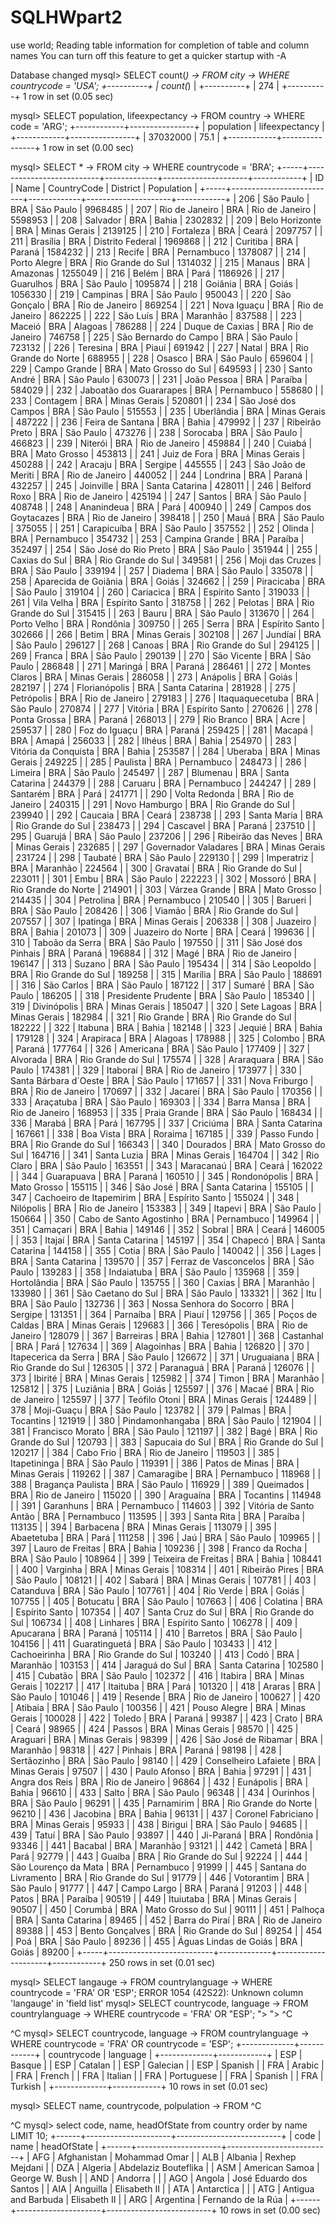 # SQLHWpart2

use world;
Reading table information for completion of table and column names
You can turn off this feature to get a quicker startup with -A

Database changed
mysql>   SELECT count(*)
    -> FROM city
    -> WHERE countrycode = 'USA';
+----------+
| count(*) |
+----------+
|      274 |
+----------+
1 row in set (0.05 sec)

mysql> SELECT population, lifeexpectancy
    -> FROM country
    -> WHERE code = 'ARG';
+------------+----------------+
| population | lifeexpectancy |
+------------+----------------+
|   37032000 |           75.1 |
+------------+----------------+
1 row in set (0.00 sec)

mysql> SELECT * 
    -> FROM city 
    -> WHERE countrycode = 'BRA';
+-----+--------------------------+-------------+---------------------+------------+
| ID  | Name                     | CountryCode | District            | Population |
+-----+--------------------------+-------------+---------------------+------------+
| 206 | São Paulo                | BRA         | São Paulo           |    9968485 |
| 207 | Rio de Janeiro           | BRA         | Rio de Janeiro      |    5598953 |
| 208 | Salvador                 | BRA         | Bahia               |    2302832 |
| 209 | Belo Horizonte           | BRA         | Minas Gerais        |    2139125 |
| 210 | Fortaleza                | BRA         | Ceará               |    2097757 |
| 211 | Brasília                 | BRA         | Distrito Federal    |    1969868 |
| 212 | Curitiba                 | BRA         | Paraná              |    1584232 |
| 213 | Recife                   | BRA         | Pernambuco          |    1378087 |
| 214 | Porto Alegre             | BRA         | Rio Grande do Sul   |    1314032 |
| 215 | Manaus                   | BRA         | Amazonas            |    1255049 |
| 216 | Belém                    | BRA         | Pará                |    1186926 |
| 217 | Guarulhos                | BRA         | São Paulo           |    1095874 |
| 218 | Goiânia                  | BRA         | Goiás               |    1056330 |
| 219 | Campinas                 | BRA         | São Paulo           |     950043 |
| 220 | São Gonçalo              | BRA         | Rio de Janeiro      |     869254 |
| 221 | Nova Iguaçu              | BRA         | Rio de Janeiro      |     862225 |
| 222 | São Luís                 | BRA         | Maranhão            |     837588 |
| 223 | Maceió                   | BRA         | Alagoas             |     786288 |
| 224 | Duque de Caxias          | BRA         | Rio de Janeiro      |     746758 |
| 225 | São Bernardo do Campo    | BRA         | São Paulo           |     723132 |
| 226 | Teresina                 | BRA         | Piauí               |     691942 |
| 227 | Natal                    | BRA         | Rio Grande do Norte |     688955 |
| 228 | Osasco                   | BRA         | São Paulo           |     659604 |
| 229 | Campo Grande             | BRA         | Mato Grosso do Sul  |     649593 |
| 230 | Santo André              | BRA         | São Paulo           |     630073 |
| 231 | João Pessoa              | BRA         | Paraíba             |     584029 |
| 232 | Jaboatão dos Guararapes  | BRA         | Pernambuco          |     558680 |
| 233 | Contagem                 | BRA         | Minas Gerais        |     520801 |
| 234 | São José dos Campos      | BRA         | São Paulo           |     515553 |
| 235 | Uberlândia               | BRA         | Minas Gerais        |     487222 |
| 236 | Feira de Santana         | BRA         | Bahia               |     479992 |
| 237 | Ribeirão Preto           | BRA         | São Paulo           |     473276 |
| 238 | Sorocaba                 | BRA         | São Paulo           |     466823 |
| 239 | Niterói                  | BRA         | Rio de Janeiro      |     459884 |
| 240 | Cuiabá                   | BRA         | Mato Grosso         |     453813 |
| 241 | Juiz de Fora             | BRA         | Minas Gerais        |     450288 |
| 242 | Aracaju                  | BRA         | Sergipe             |     445555 |
| 243 | São João de Meriti       | BRA         | Rio de Janeiro      |     440052 |
| 244 | Londrina                 | BRA         | Paraná              |     432257 |
| 245 | Joinville                | BRA         | Santa Catarina      |     428011 |
| 246 | Belford Roxo             | BRA         | Rio de Janeiro      |     425194 |
| 247 | Santos                   | BRA         | São Paulo           |     408748 |
| 248 | Ananindeua               | BRA         | Pará                |     400940 |
| 249 | Campos dos Goytacazes    | BRA         | Rio de Janeiro      |     398418 |
| 250 | Mauá                     | BRA         | São Paulo           |     375055 |
| 251 | Carapicuíba              | BRA         | São Paulo           |     357552 |
| 252 | Olinda                   | BRA         | Pernambuco          |     354732 |
| 253 | Campina Grande           | BRA         | Paraíba             |     352497 |
| 254 | São José do Rio Preto    | BRA         | São Paulo           |     351944 |
| 255 | Caxias do Sul            | BRA         | Rio Grande do Sul   |     349581 |
| 256 | Moji das Cruzes          | BRA         | São Paulo           |     339194 |
| 257 | Diadema                  | BRA         | São Paulo           |     335078 |
| 258 | Aparecida de Goiânia     | BRA         | Goiás               |     324662 |
| 259 | Piracicaba               | BRA         | São Paulo           |     319104 |
| 260 | Cariacica                | BRA         | Espírito Santo      |     319033 |
| 261 | Vila Velha               | BRA         | Espírito Santo      |     318758 |
| 262 | Pelotas                  | BRA         | Rio Grande do Sul   |     315415 |
| 263 | Bauru                    | BRA         | São Paulo           |     313670 |
| 264 | Porto Velho              | BRA         | Rondônia            |     309750 |
| 265 | Serra                    | BRA         | Espírito Santo      |     302666 |
| 266 | Betim                    | BRA         | Minas Gerais        |     302108 |
| 267 | Jundíaí                  | BRA         | São Paulo           |     296127 |
| 268 | Canoas                   | BRA         | Rio Grande do Sul   |     294125 |
| 269 | Franca                   | BRA         | São Paulo           |     290139 |
| 270 | São Vicente              | BRA         | São Paulo           |     286848 |
| 271 | Maringá                  | BRA         | Paraná              |     286461 |
| 272 | Montes Claros            | BRA         | Minas Gerais        |     286058 |
| 273 | Anápolis                 | BRA         | Goiás               |     282197 |
| 274 | Florianópolis            | BRA         | Santa Catarina      |     281928 |
| 275 | Petrópolis               | BRA         | Rio de Janeiro      |     279183 |
| 276 | Itaquaquecetuba          | BRA         | São Paulo           |     270874 |
| 277 | Vitória                  | BRA         | Espírito Santo      |     270626 |
| 278 | Ponta Grossa             | BRA         | Paraná              |     268013 |
| 279 | Rio Branco               | BRA         | Acre                |     259537 |
| 280 | Foz do Iguaçu            | BRA         | Paraná              |     259425 |
| 281 | Macapá                   | BRA         | Amapá               |     256033 |
| 282 | Ilhéus                   | BRA         | Bahia               |     254970 |
| 283 | Vitória da Conquista     | BRA         | Bahia               |     253587 |
| 284 | Uberaba                  | BRA         | Minas Gerais        |     249225 |
| 285 | Paulista                 | BRA         | Pernambuco          |     248473 |
| 286 | Limeira                  | BRA         | São Paulo           |     245497 |
| 287 | Blumenau                 | BRA         | Santa Catarina      |     244379 |
| 288 | Caruaru                  | BRA         | Pernambuco          |     244247 |
| 289 | Santarém                 | BRA         | Pará                |     241771 |
| 290 | Volta Redonda            | BRA         | Rio de Janeiro      |     240315 |
| 291 | Novo Hamburgo            | BRA         | Rio Grande do Sul   |     239940 |
| 292 | Caucaia                  | BRA         | Ceará               |     238738 |
| 293 | Santa Maria              | BRA         | Rio Grande do Sul   |     238473 |
| 294 | Cascavel                 | BRA         | Paraná              |     237510 |
| 295 | Guarujá                  | BRA         | São Paulo           |     237206 |
| 296 | Ribeirão das Neves       | BRA         | Minas Gerais        |     232685 |
| 297 | Governador Valadares     | BRA         | Minas Gerais        |     231724 |
| 298 | Taubaté                  | BRA         | São Paulo           |     229130 |
| 299 | Imperatriz               | BRA         | Maranhão            |     224564 |
| 300 | Gravataí                 | BRA         | Rio Grande do Sul   |     223011 |
| 301 | Embu                     | BRA         | São Paulo           |     222223 |
| 302 | Mossoró                  | BRA         | Rio Grande do Norte |     214901 |
| 303 | Várzea Grande            | BRA         | Mato Grosso         |     214435 |
| 304 | Petrolina                | BRA         | Pernambuco          |     210540 |
| 305 | Barueri                  | BRA         | São Paulo           |     208426 |
| 306 | Viamão                   | BRA         | Rio Grande do Sul   |     207557 |
| 307 | Ipatinga                 | BRA         | Minas Gerais        |     206338 |
| 308 | Juazeiro                 | BRA         | Bahia               |     201073 |
| 309 | Juazeiro do Norte        | BRA         | Ceará               |     199636 |
| 310 | Taboão da Serra          | BRA         | São Paulo           |     197550 |
| 311 | São José dos Pinhais     | BRA         | Paraná              |     196884 |
| 312 | Magé                     | BRA         | Rio de Janeiro      |     196147 |
| 313 | Suzano                   | BRA         | São Paulo           |     195434 |
| 314 | São Leopoldo             | BRA         | Rio Grande do Sul   |     189258 |
| 315 | Marília                  | BRA         | São Paulo           |     188691 |
| 316 | São Carlos               | BRA         | São Paulo           |     187122 |
| 317 | Sumaré                   | BRA         | São Paulo           |     186205 |
| 318 | Presidente Prudente      | BRA         | São Paulo           |     185340 |
| 319 | Divinópolis              | BRA         | Minas Gerais        |     185047 |
| 320 | Sete Lagoas              | BRA         | Minas Gerais        |     182984 |
| 321 | Rio Grande               | BRA         | Rio Grande do Sul   |     182222 |
| 322 | Itabuna                  | BRA         | Bahia               |     182148 |
| 323 | Jequié                   | BRA         | Bahia               |     179128 |
| 324 | Arapiraca                | BRA         | Alagoas             |     178988 |
| 325 | Colombo                  | BRA         | Paraná              |     177764 |
| 326 | Americana                | BRA         | São Paulo           |     177409 |
| 327 | Alvorada                 | BRA         | Rio Grande do Sul   |     175574 |
| 328 | Araraquara               | BRA         | São Paulo           |     174381 |
| 329 | Itaboraí                 | BRA         | Rio de Janeiro      |     173977 |
| 330 | Santa Bárbara d´Oeste    | BRA         | São Paulo           |     171657 |
| 331 | Nova Friburgo            | BRA         | Rio de Janeiro      |     170697 |
| 332 | Jacareí                  | BRA         | São Paulo           |     170356 |
| 333 | Araçatuba                | BRA         | São Paulo           |     169303 |
| 334 | Barra Mansa              | BRA         | Rio de Janeiro      |     168953 |
| 335 | Praia Grande             | BRA         | São Paulo           |     168434 |
| 336 | Marabá                   | BRA         | Pará                |     167795 |
| 337 | Criciúma                 | BRA         | Santa Catarina      |     167661 |
| 338 | Boa Vista                | BRA         | Roraima             |     167185 |
| 339 | Passo Fundo              | BRA         | Rio Grande do Sul   |     166343 |
| 340 | Dourados                 | BRA         | Mato Grosso do Sul  |     164716 |
| 341 | Santa Luzia              | BRA         | Minas Gerais        |     164704 |
| 342 | Rio Claro                | BRA         | São Paulo           |     163551 |
| 343 | Maracanaú                | BRA         | Ceará               |     162022 |
| 344 | Guarapuava               | BRA         | Paraná              |     160510 |
| 345 | Rondonópolis             | BRA         | Mato Grosso         |     155115 |
| 346 | São José                 | BRA         | Santa Catarina      |     155105 |
| 347 | Cachoeiro de Itapemirim  | BRA         | Espírito Santo      |     155024 |
| 348 | Nilópolis                | BRA         | Rio de Janeiro      |     153383 |
| 349 | Itapevi                  | BRA         | São Paulo           |     150664 |
| 350 | Cabo de Santo Agostinho  | BRA         | Pernambuco          |     149964 |
| 351 | Camaçari                 | BRA         | Bahia               |     149146 |
| 352 | Sobral                   | BRA         | Ceará               |     146005 |
| 353 | Itajaí                   | BRA         | Santa Catarina      |     145197 |
| 354 | Chapecó                  | BRA         | Santa Catarina      |     144158 |
| 355 | Cotia                    | BRA         | São Paulo           |     140042 |
| 356 | Lages                    | BRA         | Santa Catarina      |     139570 |
| 357 | Ferraz de Vasconcelos    | BRA         | São Paulo           |     139283 |
| 358 | Indaiatuba               | BRA         | São Paulo           |     135968 |
| 359 | Hortolândia              | BRA         | São Paulo           |     135755 |
| 360 | Caxias                   | BRA         | Maranhão            |     133980 |
| 361 | São Caetano do Sul       | BRA         | São Paulo           |     133321 |
| 362 | Itu                      | BRA         | São Paulo           |     132736 |
| 363 | Nossa Senhora do Socorro | BRA         | Sergipe             |     131351 |
| 364 | Parnaíba                 | BRA         | Piauí               |     129756 |
| 365 | Poços de Caldas          | BRA         | Minas Gerais        |     129683 |
| 366 | Teresópolis              | BRA         | Rio de Janeiro      |     128079 |
| 367 | Barreiras                | BRA         | Bahia               |     127801 |
| 368 | Castanhal                | BRA         | Pará                |     127634 |
| 369 | Alagoinhas               | BRA         | Bahia               |     126820 |
| 370 | Itapecerica da Serra     | BRA         | São Paulo           |     126672 |
| 371 | Uruguaiana               | BRA         | Rio Grande do Sul   |     126305 |
| 372 | Paranaguá                | BRA         | Paraná              |     126076 |
| 373 | Ibirité                  | BRA         | Minas Gerais        |     125982 |
| 374 | Timon                    | BRA         | Maranhão            |     125812 |
| 375 | Luziânia                 | BRA         | Goiás               |     125597 |
| 376 | Macaé                    | BRA         | Rio de Janeiro      |     125597 |
| 377 | Teófilo Otoni            | BRA         | Minas Gerais        |     124489 |
| 378 | Moji-Guaçu               | BRA         | São Paulo           |     123782 |
| 379 | Palmas                   | BRA         | Tocantins           |     121919 |
| 380 | Pindamonhangaba          | BRA         | São Paulo           |     121904 |
| 381 | Francisco Morato         | BRA         | São Paulo           |     121197 |
| 382 | Bagé                     | BRA         | Rio Grande do Sul   |     120793 |
| 383 | Sapucaia do Sul          | BRA         | Rio Grande do Sul   |     120217 |
| 384 | Cabo Frio                | BRA         | Rio de Janeiro      |     119503 |
| 385 | Itapetininga             | BRA         | São Paulo           |     119391 |
| 386 | Patos de Minas           | BRA         | Minas Gerais        |     119262 |
| 387 | Camaragibe               | BRA         | Pernambuco          |     118968 |
| 388 | Bragança Paulista        | BRA         | São Paulo           |     116929 |
| 389 | Queimados                | BRA         | Rio de Janeiro      |     115020 |
| 390 | Araguaína                | BRA         | Tocantins           |     114948 |
| 391 | Garanhuns                | BRA         | Pernambuco          |     114603 |
| 392 | Vitória de Santo Antão   | BRA         | Pernambuco          |     113595 |
| 393 | Santa Rita               | BRA         | Paraíba             |     113135 |
| 394 | Barbacena                | BRA         | Minas Gerais        |     113079 |
| 395 | Abaetetuba               | BRA         | Pará                |     111258 |
| 396 | Jaú                      | BRA         | São Paulo           |     109965 |
| 397 | Lauro de Freitas         | BRA         | Bahia               |     109236 |
| 398 | Franco da Rocha          | BRA         | São Paulo           |     108964 |
| 399 | Teixeira de Freitas      | BRA         | Bahia               |     108441 |
| 400 | Varginha                 | BRA         | Minas Gerais        |     108314 |
| 401 | Ribeirão Pires           | BRA         | São Paulo           |     108121 |
| 402 | Sabará                   | BRA         | Minas Gerais        |     107781 |
| 403 | Catanduva                | BRA         | São Paulo           |     107761 |
| 404 | Rio Verde                | BRA         | Goiás               |     107755 |
| 405 | Botucatu                 | BRA         | São Paulo           |     107663 |
| 406 | Colatina                 | BRA         | Espírito Santo      |     107354 |
| 407 | Santa Cruz do Sul        | BRA         | Rio Grande do Sul   |     106734 |
| 408 | Linhares                 | BRA         | Espírito Santo      |     106278 |
| 409 | Apucarana                | BRA         | Paraná              |     105114 |
| 410 | Barretos                 | BRA         | São Paulo           |     104156 |
| 411 | Guaratinguetá            | BRA         | São Paulo           |     103433 |
| 412 | Cachoeirinha             | BRA         | Rio Grande do Sul   |     103240 |
| 413 | Codó                     | BRA         | Maranhão            |     103153 |
| 414 | Jaraguá do Sul           | BRA         | Santa Catarina      |     102580 |
| 415 | Cubatão                  | BRA         | São Paulo           |     102372 |
| 416 | Itabira                  | BRA         | Minas Gerais        |     102217 |
| 417 | Itaituba                 | BRA         | Pará                |     101320 |
| 418 | Araras                   | BRA         | São Paulo           |     101046 |
| 419 | Resende                  | BRA         | Rio de Janeiro      |     100627 |
| 420 | Atibaia                  | BRA         | São Paulo           |     100356 |
| 421 | Pouso Alegre             | BRA         | Minas Gerais        |     100028 |
| 422 | Toledo                   | BRA         | Paraná              |      99387 |
| 423 | Crato                    | BRA         | Ceará               |      98965 |
| 424 | Passos                   | BRA         | Minas Gerais        |      98570 |
| 425 | Araguari                 | BRA         | Minas Gerais        |      98399 |
| 426 | São José de Ribamar      | BRA         | Maranhão            |      98318 |
| 427 | Pinhais                  | BRA         | Paraná              |      98198 |
| 428 | Sertãozinho              | BRA         | São Paulo           |      98140 |
| 429 | Conselheiro Lafaiete     | BRA         | Minas Gerais        |      97507 |
| 430 | Paulo Afonso             | BRA         | Bahia               |      97291 |
| 431 | Angra dos Reis           | BRA         | Rio de Janeiro      |      96864 |
| 432 | Eunápolis                | BRA         | Bahia               |      96610 |
| 433 | Salto                    | BRA         | São Paulo           |      96348 |
| 434 | Ourinhos                 | BRA         | São Paulo           |      96291 |
| 435 | Parnamirim               | BRA         | Rio Grande do Norte |      96210 |
| 436 | Jacobina                 | BRA         | Bahia               |      96131 |
| 437 | Coronel Fabriciano       | BRA         | Minas Gerais        |      95933 |
| 438 | Birigui                  | BRA         | São Paulo           |      94685 |
| 439 | Tatuí                    | BRA         | São Paulo           |      93897 |
| 440 | Ji-Paraná                | BRA         | Rondônia            |      93346 |
| 441 | Bacabal                  | BRA         | Maranhão            |      93121 |
| 442 | Cametá                   | BRA         | Pará                |      92779 |
| 443 | Guaíba                   | BRA         | Rio Grande do Sul   |      92224 |
| 444 | São Lourenço da Mata     | BRA         | Pernambuco          |      91999 |
| 445 | Santana do Livramento    | BRA         | Rio Grande do Sul   |      91779 |
| 446 | Votorantim               | BRA         | São Paulo           |      91777 |
| 447 | Campo Largo              | BRA         | Paraná              |      91203 |
| 448 | Patos                    | BRA         | Paraíba             |      90519 |
| 449 | Ituiutaba                | BRA         | Minas Gerais        |      90507 |
| 450 | Corumbá                  | BRA         | Mato Grosso do Sul  |      90111 |
| 451 | Palhoça                  | BRA         | Santa Catarina      |      89465 |
| 452 | Barra do Piraí           | BRA         | Rio de Janeiro      |      89388 |
| 453 | Bento Gonçalves          | BRA         | Rio Grande do Sul   |      89254 |
| 454 | Poá                      | BRA         | São Paulo           |      89236 |
| 455 | Águas Lindas de Goiás    | BRA         | Goiás               |      89200 |
+-----+--------------------------+-------------+---------------------+------------+
250 rows in set (0.01 sec)

mysql> SELECT langauge
    -> FROM countrylanguage 
    -> WHERE countrycode = 'FRA' OR 'ESP';
ERROR 1054 (42S22): Unknown column 'langauge' in 'field list'
mysql> SELECT countrycode, language
    -> FROM countrylanguage
    -> WHERE countrycode = 'FRA' OR "ESP';
    "> 
    "> ^C

^C
mysql> SELECT countrycode, language
    -> FROM countrylanguage
    -> WHERE countrycode = 'FRA' OR countrycode = 'ESP';
+-------------+------------+
| countrycode | language   |
+-------------+------------+
| ESP         | Basque     |
| ESP         | Catalan    |
| ESP         | Galecian   |
| ESP         | Spanish    |
| FRA         | Arabic     |
| FRA         | French     |
| FRA         | Italian    |
| FRA         | Portuguese |
| FRA         | Spanish    |
| FRA         | Turkish    |
+-------------+------------+
10 rows in set (0.01 sec)

mysql> SELECT name, countrycode, polpulation
    -> FROM ^C

^C
mysql> select code, name, headOfState from country order by name LIMIT 10;
+------+---------------------+--------------------------+
| code | name                | headOfState              |
+------+---------------------+--------------------------+
| AFG  | Afghanistan         | Mohammad Omar            |
| ALB  | Albania             | Rexhep Mejdani           |
| DZA  | Algeria             | Abdelaziz Bouteflika     |
| ASM  | American Samoa      | George W. Bush           |
| AND  | Andorra             |                          |
| AGO  | Angola              | José Eduardo dos Santos  |
| AIA  | Anguilla            | Elisabeth II             |
| ATA  | Antarctica          |                          |
| ATG  | Antigua and Barbuda | Elisabeth II             |
| ARG  | Argentina           | Fernando de la Rúa       |
+------+---------------------+--------------------------+
10 rows in set (0.00 sec)
